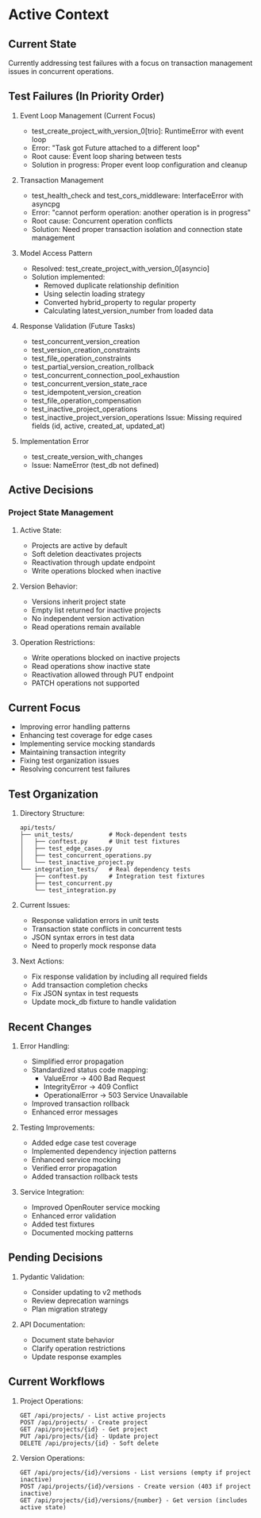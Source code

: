 # Active Context

## Current State
Currently addressing test failures with a focus on transaction management issues in concurrent operations.

## Test Failures (In Priority Order)
1. Event Loop Management (Current Focus)
   - test_create_project_with_version_0[trio]: RuntimeError with event loop
   - Error: "Task got Future attached to a different loop"
   - Root cause: Event loop sharing between tests
   - Solution in progress: Proper event loop configuration and cleanup

2. Transaction Management
   - test_health_check and test_cors_middleware: InterfaceError with asyncpg
   - Error: "cannot perform operation: another operation is in progress"
   - Root cause: Concurrent operation conflicts
   - Solution: Need proper transaction isolation and connection state management

3. Model Access Pattern
   - Resolved: test_create_project_with_version_0[asyncio]
   - Solution implemented:
     * Removed duplicate relationship definition
     * Using selectin loading strategy
     * Converted hybrid_property to regular property
     * Calculating latest_version_number from loaded data

2. Response Validation (Future Tasks)
   - test_concurrent_version_creation
   - test_version_creation_constraints
   - test_file_operation_constraints
   - test_partial_version_creation_rollback
   - test_concurrent_connection_pool_exhaustion
   - test_concurrent_version_state_race
   - test_idempotent_version_creation
   - test_file_operation_compensation
   - test_inactive_project_operations
   - test_inactive_project_version_operations
   Issue: Missing required fields (id, active, created_at, updated_at)

3. Implementation Error
   - test_create_version_with_changes
   - Issue: NameError (test_db not defined)

## Active Decisions

### Project State Management
1. Active State:
   - Projects are active by default
   - Soft deletion deactivates projects
   - Reactivation through update endpoint
   - Write operations blocked when inactive

2. Version Behavior:
   - Versions inherit project state
   - Empty list returned for inactive projects
   - No independent version activation
   - Read operations remain available

3. Operation Restrictions:
   - Write operations blocked on inactive projects
   - Read operations show inactive state
   - Reactivation allowed through PUT endpoint
   - PATCH operations not supported

## Current Focus
- Improving error handling patterns
- Enhancing test coverage for edge cases
- Implementing service mocking standards
- Maintaining transaction integrity
- Fixing test organization issues
- Resolving concurrent test failures

## Test Organization
1. Directory Structure:
   ```
   api/tests/
   ├── unit_tests/          # Mock-dependent tests
   │   ├── conftest.py      # Unit test fixtures
   │   ├── test_edge_cases.py
   │   ├── test_concurrent_operations.py
   │   └── test_inactive_project.py
   └── integration_tests/   # Real dependency tests
       ├── conftest.py      # Integration test fixtures
       ├── test_concurrent.py
       └── test_integration.py
   ```

2. Current Issues:
   - Response validation errors in unit tests
   - Transaction state conflicts in concurrent tests
   - JSON syntax errors in test data
   - Need to properly mock response data

3. Next Actions:
   - Fix response validation by including all required fields
   - Add transaction completion checks
   - Fix JSON syntax in test requests
   - Update mock_db fixture to handle validation

## Recent Changes
1. Error Handling:
   - Simplified error propagation
   - Standardized status code mapping:
     * ValueError -> 400 Bad Request
     * IntegrityError -> 409 Conflict
     * OperationalError -> 503 Service Unavailable
   - Improved transaction rollback
   - Enhanced error messages

2. Testing Improvements:
   - Added edge case test coverage
   - Implemented dependency injection patterns
   - Enhanced service mocking
   - Verified error propagation
   - Added transaction rollback tests

3. Service Integration:
   - Improved OpenRouter service mocking
   - Enhanced error validation
   - Added test fixtures
   - Documented mocking patterns

## Pending Decisions
1. Pydantic Validation:
   - Consider updating to v2 methods
   - Review deprecation warnings
   - Plan migration strategy

2. API Documentation:
   - Document state behavior
   - Clarify operation restrictions
   - Update response examples

## Current Workflows
1. Project Operations:
   ```
   GET /api/projects/ - List active projects
   POST /api/projects/ - Create project
   GET /api/projects/{id} - Get project
   PUT /api/projects/{id} - Update project
   DELETE /api/projects/{id} - Soft delete
   ```

2. Version Operations:
   ```
   GET /api/projects/{id}/versions - List versions (empty if project inactive)
   POST /api/projects/{id}/versions - Create version (403 if project inactive)
   GET /api/projects/{id}/versions/{number} - Get version (includes active state)
   ```
